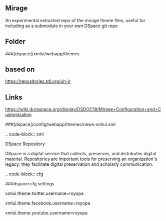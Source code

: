 Mirage
-----

An experimental extracted repo of the mirage theme files, useful for including as a submodule in your own DSpace git repo

Folder
--

###[dspace]/xmlui/webapp/themes


based on 
---

https://repositories.tdl.org/uh-ir

Links
---

https://wiki.duraspace.org/display/DSDOC18/Mirage+Configuration+and+Customization

###[dspace]/config/webapp/themes/news-xmlui.xml

.. code-block:: xml
<?xml version="1.0" encoding="UTF-8" ?>
<document xmlns="http://di.tamu.edu/DRI/1.0/" xmlns:i18n="http://apache.org/cocoon/i18n/2.1" version="1.1">
	<body>
		<div id="file.news.div.news" n="news" rend="primary">
			<head>DSpace Repository</head>
			<p>DSpace is a digital service that collects, preserves, and distributes digital material. Repositories are important tools for preserving an organization&apos;s legacy; they facilitate digital preservation and scholarly communication.</p>
			<p></p>
			<p></p>
			<p></p>
		</div>
	</body>
	<options/>
	<meta>
		<userMeta/>
		<pageMeta/>
		<repositoryMeta/>
	</meta>
</document>

.. code-block:: cfg

###dspace.cfg settings

xmlui.theme.twitter.username=royopa

xmlui.theme.facebook.username=royopa

xmlui.theme.youtube.username=royopa

